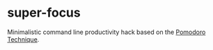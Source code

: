 # super-focus
Minimalistic command line productivity hack based on the [Pomodoro Technique](http://pomodorotechnique.com/).
